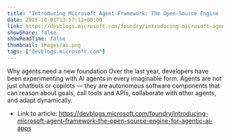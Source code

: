 ```yaml
---
title: "Introducing Microsoft Agent Framework: The Open-Source Engine for Agentic AI Apps"
date: 2025-10-01T13:57:12+00:00
link: https://devblogs.microsoft.com/foundry/introducing-microsoft-agent-framework-the-open-source-engine-for-agentic-ai-apps
showShare: false
showReadTime: false
thumbnail: images/ai.png
tags: ["devblogs.microsoft.com"]
---
```

Why agents need a new foundation Over the last year, developers have been experimenting with AI agents in every imaginable form. Agents are not just chatbots or copilots — they are autonomous software components that can reason about goals, call tools and APIs, collaborate with other agents, and adapt dynamically.

- Link to article: https://devblogs.microsoft.com/foundry/introducing-microsoft-agent-framework-the-open-source-engine-for-agentic-ai-apps